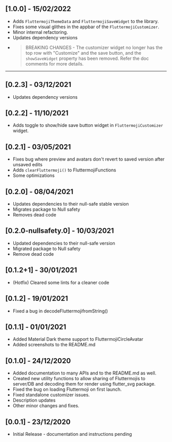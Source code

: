 ## [1.0.0] - 15/02/2022
 * Adds `FluttermojiThemeData` and `FluttermojiSaveWidget` to the library.
 * Fixes some visual glithes in the appbar of the `FluttermojiCustomizer`.
 * Minor internal refactoring.
 * Updates dependency versions
 *  > BREAKING CHANGES - The customizer widget no longer has the top row with "Customize" and the save button, and the `showSaveWidget` property has been removed. Refer the doc comments for more details.

*****

## [0.2.3] - 03/12/2021

 * Updates dependency versions

## [0.2.2] - 11/10/2021

 * Adds toggle to show/hide save button widget in `FluttermojiCustomizer` widget.
  
## [0.2.1] - 03/05/2021

 * Fixes bug where preview and avatars don't revert to saved version after unsaved edits
 * Adds `clearFluttermoji()` to FluttermojiFunctions
 * Some optimizations

## [0.2.0] - 08/04/2021

 * Updates dependencies to their null-safe stable version
 * Migrates package to Null safety
 * Removes dead code

## [0.2.0-nullsafety.0] - 10/03/2021

 * Updated dependencies to their null-safe version
 * Migrated package to Null safety
 * Remove dead code

## [0.1.2+1] - 30/01/2021

 * (Hotfix) Cleared some lints for a cleaner code

## [0.1.2] - 19/01/2021

 * Fixed a bug in decodeFluttermojifromString()

## [0.1.1] - 01/01/2021

 * Added Material Dark theme support to FluttermojiCircleAvatar
 * Added screenshots to the README.md

## [0.1.0] - 24/12/2020

* Added documentation to many APIs and to the README.md as well.
* Created new utility functions to allow sharing of Fluttermojis to server/DB and decoding them for render using flutter_svg package.
* Fixed the bug on loading Fluttermoji on first launch.
* Fixed standalone customizer issues.
* Description updates
* Other minor changes and fixes.


## [0.0.1] - 23/12/2020

* Initial Release - documentation and instructions pending
